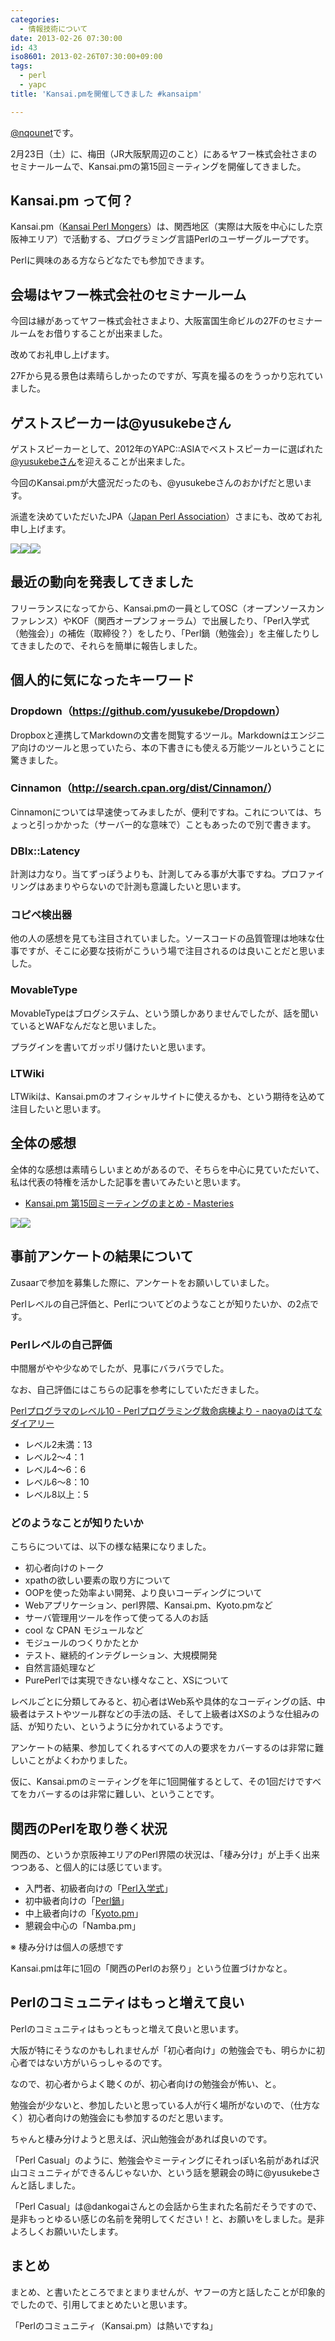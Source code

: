 ```yaml
---
categories:
  - 情報技術について
date: 2013-02-26 07:30:00
id: 43
iso8601: 2013-02-26T07:30:00+09:00
tags:
  - perl
  - yapc
title: 'Kansai.pmを開催してきました #kansaipm'

---
```


<p><a href="https://twitter.com/nqounet">@nqounet</a>です。</p> <p>2月23日（土）に、梅田（JR大阪駅周辺のこと）にあるヤフー株式会社さまのセミナールームで、Kansai.pmの第15回ミーティングを開催してきました。</p> <h2>Kansai.pm って何？</h2> <p>Kansai.pm（<a href="http://kansai.pm.org/">Kansai Perl Mongers</a>）は、関西地区（実際は大阪を中心にした京阪神エリア）で活動する、プログラミング言語Perlのユーザーグループです。</p> <p>Perlに興味のある方ならどなたでも参加できます。</p> <h2>会場はヤフー株式会社のセミナールーム</h2> <p>今回は縁があってヤフー株式会社さまより、大阪富国生命ビルの27Fのセミナールームをお借りすることが出来ました。</p> <p>改めてお礼申し上げます。</p> <p>27Fから見る景色は素晴らしかったのですが、写真を撮るのをうっかり忘れていました。</p> <h2>ゲストスピーカーは@yusukebeさん</h2> <p>ゲストスピーカーとして、2012年のYAPC::ASIAでベストスピーカーに選ばれた<a href="https://twitter.com/yusukebe">@yusukebeさん</a>を迎えることが出来ました。</p> <p>今回のKansai.pmが大盛況だったのも、@yusukebeさんのおかげだと思います。</p> <p>派遣を決めていただいたJPA（<a href="http://japan.perlassociation.org/">Japan Perl Association</a>）さまにも、改めてお礼申し上げます。</p> <a href="http://3.bp.blogspot.com/-YtR-o_LO_8c/USuWm96H3BI/AAAAAAAAAYg/jPzBDxPJyrs/s1600/2013-02-23+14.19.19.jpg" imageanchor="1"><img border="0" src="http://3.bp.blogspot.com/-YtR-o_LO_8c/USuWm96H3BI/AAAAAAAAAYg/jPzBDxPJyrs/s320/2013-02-23+14.19.19.jpg"></a><a href="http://3.bp.blogspot.com/-N_GhoPKb8t4/USuWm1hW5_I/AAAAAAAAAYs/-jFmtaGzWTw/s1600/2013-02-23+15.39.54.jpg" imageanchor="1"><img border="0" src="http://3.bp.blogspot.com/-N_GhoPKb8t4/USuWm1hW5_I/AAAAAAAAAYs/-jFmtaGzWTw/s320/2013-02-23+15.39.54.jpg"></a><a href="http://2.bp.blogspot.com/-wr84YwiOGq0/USuWm2XXs_I/AAAAAAAAAYk/0htW25ULufI/s1600/2013-02-23+15.40.07.jpg" imageanchor="1"><img border="0" src="http://2.bp.blogspot.com/-wr84YwiOGq0/USuWm2XXs_I/AAAAAAAAAYk/0htW25ULufI/s320/2013-02-23+15.40.07.jpg"></a> <h2>最近の動向を発表してきました</h2>   <p>フリーランスになってから、Kansai.pmの一員としてOSC（オープンソースカンファレンス）やKOF（関西オープンフォーラム）で出展したり、「Perl入学式（勉強会）」の補佐（取締役？）をしたり、「Perl鍋（勉強会）」を主催したりしてきましたので、それらを簡単に報告しました。</p> <h2>個人的に気になったキーワード</h2> <h3>Dropdown（<a href="https://github.com/yusukebe/Dropdown">https://github.com/yusukebe/Dropdown</a>）</h3> <p>Dropboxと連携してMarkdownの文書を閲覧するツール。Markdownはエンジニア向けのツールと思っていたら、本の下書きにも使える万能ツールということに驚きました。</p> <h3>Cinnamon（<a href="http://search.cpan.org/dist/Cinnamon/">http://search.cpan.org/dist/Cinnamon/</a>）</h3> <p>Cinnamonについては早速使ってみましたが、便利ですね。これについては、ちょっと引っかかった（サーバー的な意味で）こともあったので別で書きます。</p> <h3>DBIx::Latency</h3> <p>計測は力なり。当てずっぽうよりも、計測してみる事が大事ですね。プロファイリングはあまりやらないので計測も意識したいと思います。</p> <h3>コピペ検出器</h3> <p>他の人の感想を見ても注目されていました。ソースコードの品質管理は地味な仕事ですが、そこに必要な技術がこういう場で注目されるのは良いことだと思いました。</p> <h3>MovableType</h3> <p>MovableTypeはブログシステム、という頭しかありませんでしたが、話を聞いているとWAFなんだなと思いました。</p> <p>プラグインを書いてガッポリ儲けたいと思います。</p> <h3>LTWiki</h3> <p>LTWikiは、Kansai.pmのオフィシャルサイトに使えるかも、という期待を込めて注目したいと思います。</p> <h2>全体の感想</h2> <p>全体的な感想は素晴らしいまとめがあるので、そちらを中心に見ていただいて、私は代表の特権を活かした記事を書いてみたいと思います。</p> <ul><li><a href="http://blog.papix.net/entry/2013/02/23/235900">Kansai.pm 第15回ミーティングのまとめ - Masteries</a></li></ul><a href="http://4.bp.blogspot.com/-URUdaG25SW8/USuWn2qQwSI/AAAAAAAAAY8/N-F7q4m0I80/s1600/2013-02-23+17.50.41.jpg" imageanchor="1"><img border="0" src="http://4.bp.blogspot.com/-URUdaG25SW8/USuWn2qQwSI/AAAAAAAAAY8/N-F7q4m0I80/s320/2013-02-23+17.50.41.jpg"></a><a href="http://2.bp.blogspot.com/-zBP4NT4UAwo/USuWn1YWYCI/AAAAAAAAAY4/txRyWorfbbk/s1600/2013-02-23+17.54.08.jpg" imageanchor="1"><img border="0" src="http://2.bp.blogspot.com/-zBP4NT4UAwo/USuWn1YWYCI/AAAAAAAAAY4/txRyWorfbbk/s320/2013-02-23+17.54.08.jpg"></a>  <h2>事前アンケートの結果について</h2> <p>Zusaarで参加を募集した際に、アンケートをお願いしていました。</p> <p>Perlレベルの自己評価と、Perlについてどのようなことが知りたいか、の2点です。</p> <h3>Perlレベルの自己評価</h3> <p>中間層がやや少なめでしたが、見事にバラバラでした。</p> <p>なお、自己評価にはこちらの記事を参考にしていただきました。</p> <p><a href="http://d.hatena.ne.jp/naoya/20050809/1123563794">Perlプログラマのレベル10 - Perlプログラミング救命病棟より - naoyaのはてなダイアリー</a></p> <ul><li>レベル2未満：13</li><li>レベル2〜4：1</li><li>レベル4〜6：6</li><li>レベル6〜8：10</li><li>レベル8以上：5</li></ul><h3>どのようなことが知りたいか</h3> <p>こちらについては、以下の様な結果になりました。</p> <ul><li>初心者向けのトーク</li><li>xpathの欲しい要素の取り方について</li><li>OOPを使った効率よい開発、より良いコーディングについて</li><li>Webアプリケーション、perl界隈、Kansai.pm、Kyoto.pmなど</li><li>サーバ管理用ツールを作って使ってる人のお話</li><li>cool な CPAN モジュールなど</li><li>モジュールのつくりかたとか</li><li>テスト、継続的インテグレーション、大規模開発</li><li>自然言語処理など</li><li>PurePerlでは実現できない様々なこと、XSについて</li></ul><p>レベルごとに分類してみると、初心者はWeb系や具体的なコーディングの話、中級者はテストやツール群などの手法の話、そして上級者はXSのような仕組みの話、が知りたい、というように分かれているようです。</p> <p>アンケートの結果、参加してくれるすべての人の要求をカバーするのは非常に難しいことがよくわかりました。</p> <p>仮に、Kansai.pmのミーティングを年に1回開催するとして、その1回だけですべてをカバーするのは非常に難しい、ということです。</p> <h2>関西のPerlを取り巻く状況</h2> <p>関西の、というか京阪神エリアのPerl界隈の状況は、「棲み分け」が上手く出来つつある、と個人的には感じています。</p> <ul><li>入門者、初級者向けの「<a href="http://www.perl-entrance.org/">Perl入学式</a>」</li><li>初中級者向けの「<a href="http://connpass.com/series/263/">Perl鍋</a>」</li><li>中上級者向けの「<a href="http://kyoto.pm.org/">Kyoto.pm</a>」</li><li>懇親会中心の「Namba.pm」</li></ul><p>※ 棲み分けは個人の感想です</p> <p>Kansai.pmは年に1回の「関西のPerlのお祭り」という位置づけかなと。</p> <h2>Perlのコミュニティはもっと増えて良い</h2> <p>Perlのコミュニティはもっともっと増えて良いと思います。</p> <p>大阪が特にそうなのかもしれませんが「初心者向け」の勉強会でも、明らかに初心者ではない方がいらっしゃるのです。</p> <p>なので、初心者からよく聴くのが、初心者向けの勉強会が怖い、と。</p> <p>勉強会が少ないと、参加したいと思っている人が行く場所がないので、（仕方なく）初心者向けの勉強会にも参加するのだと思います。</p> <p>ちゃんと棲み分けようと思えば、沢山勉強会があれば良いのです。</p> <p>「Perl Casual」のように、勉強会やミーティングにそれっぽい名前があれば沢山コミュニティができるんじゃないか、という話を懇親会の時に@yusukebeさんと話しました。</p> <p>「Perl Casual」は@dankogaiさんとの会話から生まれた名前だそうですので、是非もっとゆるい感じの名前を発明してください！と、お願いをしました。是非よろしくお願いいたします。</p> <h2>まとめ</h2> <p>まとめ、と書いたところでまとまりませんが、ヤフーの方と話したことが印象的でしたので、引用してまとめたいと思います。</p> <p>「Perlのコミュニティ（Kansai.pm）は熱いですね」</p>    	